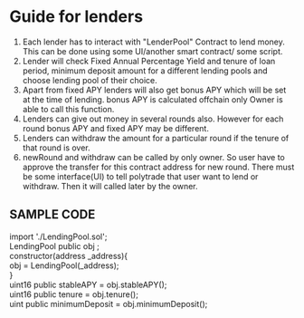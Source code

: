  # Guide for lenders
 
 1. Each lender has to interact with "LenderPool" Contract to lend money. This can be done using some UI/another smart  contract/ some script.
 2. Lender will check Fixed Annual Percentage Yield and tenure of loan period, minimum deposit amount for a different lending pools and choose lending pool of their choice. 
 3. Apart from fixed APY lenders will also get bonus APY which will be set at the time of lending. bonus APY is calculated offchain only Owner is able to  call this function.
 4. Lenders can give out money in several rounds also. However for each round bonus APY and fixed APY may be different.
 5. Lenders can withdraw the amount for a particular round if the tenure of that round is over.
 6. newRound and withdraw can be called by only owner. So user have to approve the transfer for this contract address for new round.  There must be some interface(UI) to tell polytrade that user want to lend or withdraw. Then it will called later by the owner.

## SAMPLE CODE

 import './LendingPool.sol'; <br />
 LendingPool public obj ; <br />
 constructor(address _address){ <br />
 	obj = LendingPool(_address);  <br />
 } <br />
     uint16 public stableAPY = obj.stableAPY(); <br />
 uint16 public tenure = obj.tenure();<br />
 uint public minimumDeposit = obj.minimumDeposit();<br />
